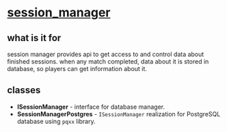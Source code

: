 # [session_manager](https://github.com/LeeDoor/hex_chess_backend/tree/main/src/session_manager)
## what is it for
session manager provides api to get access to and control data about finished sessions. when any match completed, data about it is stored in database, so players can get information about it.
##  classes
* **ISessionManager** - interface for database manager.
* **SessionManagerPostgres** - `ISessionManager` realization for PostgreSQL database using `pqxx` library.